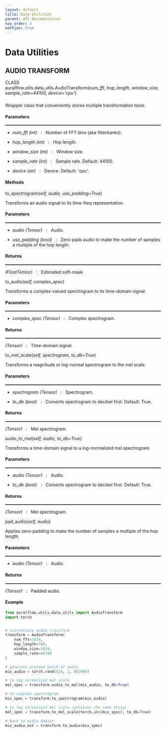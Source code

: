 ```yaml
---
layout: default
title: Data Utilities
parent: API Documentation
nav_order: 3
mathjax: true
---
```


# Data Utilities

## AUDIO TRANSFORM
<div class="doc-container-class">
  <div class="doc-class" style="height: 60px">
    <div class="doc-label">CLASS</div>
    <div class="doc-label-multi">auralflow.utils.data_utils.AudioTransform(<i>num_fft,
    hop_length, window_size, sample_rate=44100, device='cpu'</i>)
    </div>
  </div>
  <p>
    Wrapper class that conveniently stores multiple transformation tools.
  </p>
  <div class="doc-sub-container-method">
    <h4>Parameters</h4>
    <hr style="padding: 0px; margin: 0px; height: 2px">
    <ul>
      <li>
        <p>
          <i> num_fft (int) </i> &nbsp; : &nbsp; Number of FFT bins (aka filterbanks).
        </p>
      </li>
      <li>
        <p>
          <i> hop_length (int) </i> &nbsp; : &nbsp; Hop length.
        </p>
      </li>
      <li>
        <p>
          <i> window_size (int) </i> &nbsp; : &nbsp; Window size.
        </p>
      </li>
      <li>
        <p>
          <i> sample_rate (int) </i> &nbsp; : &nbsp; Sample rate. Default: 44100.
        </p>
      </li>
      <li>
        <p>
          <i> device (str) </i> &nbsp; : &nbsp; Device. Default: 'cpu'.
        </p>
      </li>
    </ul>
  </div>
</div>

<div class="doc-container-method">
  <h4> Methods</h4>
  <div class="doc-method">
    <div class="doc-label">
        to_spectrogram(<i>self, audio, use_padding=True</i>)
    </div>
  </div>
  <p>
    Transforms an audio signal to its time-freq representation.
  </p>
  <div class="doc-sub-container-method">
    <h4>Parameters</h4>
    <hr style="padding: 0px; margin: 0px; height: 2px">
      <ul>
      <li>
        <p>
          <i> audio (Tensor) </i> &nbsp; : &nbsp; Audio.
        </p>
      </li>
      <li>
        <p>
          <i> use_padding (bool) </i> &nbsp; : &nbsp; Zero-pads audio to make
            the number of samples a multiple of the hop length.
        </p>
      </li>
    </ul>
  </div>
  <div class="doc-sub-container-method">
    <h4>Returns</h4>
    <hr style="padding: 0px; margin: 0px; height: 2px">
    <p>
      <i> (FloatTensor) </i> &nbsp; : &nbsp; Estimated soft-mask.
    </p>
  </div>
</div>

<div class="doc-container-method">
  <div class="doc-method">
    <div class="doc-label">
      to_audio(<i>self, complex_spec</i>)
    </div>
  </div>
  <p>
    Transforms a complex-valued spectrogram to its time-domain signal.
  </p>
  <div class="doc-sub-container-method">
    <h4>Parameters</h4>
    <hr style="padding: 0px; margin: 0px; height: 2px">
      <ul>
      <li>
        <p>
          <i> complex_spec (Tensor) </i> &nbsp; : &nbsp; Complex spectrogram.
        </p>
      </li>
    </ul>
  </div>
  <div class="doc-sub-container-method">
    <h4>Returns</h4>
    <hr style="padding: 0px; margin: 0px; height: 2px">
    <p>
      <i> (Tensor) </i> &nbsp; : &nbsp; Time-domain signal.
    </p>
  </div>
</div>

<div class="doc-container-method">
  <div class="doc-method">
    <div class="doc-label">
      to_mel_scale(<i>self, spectrogram, to_db=True</i>)
    </div>
  </div>
  <p>
    Transforms a magnitude or log-normal spectrogram to the mel scale.
  </p>
  <div class="doc-sub-container-method">
    <h4>Parameters</h4>
    <hr style="padding: 0px; margin: 0px; height: 2px">
      <ul>
      <li>
        <p>
          <i> spectrogram (Tensor) </i> &nbsp; : &nbsp; Spectrogram.
        </p>
      </li>
      <li>
        <p>
          <i> to_db (bool) </i> &nbsp; : &nbsp; Converts spectrogram to
            decibel first. Default: True.
        </p>
      </li>
    </ul>
  </div>
  <div class="doc-sub-container-method">
    <h4>Returns</h4>
    <hr style="padding: 0px; margin: 0px; height: 2px">
    <p>
      <i> (Tensor) </i> &nbsp; : &nbsp; Mel spectrogram.
    </p>
  </div>
</div>

<div class="doc-container-method">
  <div class="doc-method">
    <div class="doc-label">
      audio_to_mel(<i>self, audio, to_db=True</i>)
    </div>
  </div>
  <p>
    Transforms a time-domain signal to a log-normalized mel spectrogram.
  </p>
  <div class="doc-sub-container-method">
    <h4>Parameters</h4>
    <hr style="padding: 0px; margin: 0px; height: 2px">
      <ul>
      <li>
        <p>
          <i> audio (Tensor) </i> &nbsp; : &nbsp; Audio.
        </p>
      </li>
      <li>
        <p>
          <i> to_db (bool) </i> &nbsp; : &nbsp; Converts spectrogram to
            decibel first. Default: True.
        </p>
      </li>
    </ul>
  </div>
  <div class="doc-sub-container-method">
    <h4>Returns</h4>
    <hr style="padding: 0px; margin: 0px; height: 2px">
    <p>
      <i> (Tensor) </i> &nbsp; : &nbsp; Mel spectrogram.
    </p>
  </div>
</div>

<div class="doc-container-method">
  <div class="doc-method">
    <div class="doc-label">
      pad_audio(<i>self, audio</i>)
    </div>
  </div>
  <p>
    Applies zero-padding to make the number of samples a multiple of the hop length.
  </p>
  <div class="doc-sub-container-method">
    <h4>Parameters</h4>
    <hr style="padding: 0px; margin: 0px; height: 2px">
      <ul>
        <li>
          <p>
            <i> audio (Tensor) </i> &nbsp; : &nbsp; Audio.
          </p>
        </li>
      </ul>
  </div>
  <div class="doc-sub-container-method">
    <h4>Returns</h4>
    <hr style="padding: 0px; margin: 0px; height: 2px">
    <p>
      <i> (Tensor) </i> &nbsp; : &nbsp; Padded audio.
    </p>
  </div>
</div>

#### Example
```python
from auralflow.utils.data_utils import AudioTransform
import torch


# instantiate audio transform
transform = AudioTransform(
    num_fft=1024,
    hop_length=768,
    window_size=1024,
    sample_rate=44100
)

# generate pretend batch of audio
mix_audio = torch.rand((16, 1, 88200))

# to log normalized mel scale
mel_spec = transform.audio_to_mel(mix_audio, to_db=True)

# to complex spectrogram
mix_spec = transform.to_spectrogram(mix_audio)

# to log normalized mel scale (achieves the same thing)
mel_spec = transform.to_mel_scale(torch.abs(mix_spec), to_db=True)

# back to audio domain
mix_audio_est = transform.to_audio(mix_spec)
```